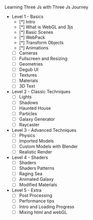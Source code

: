Learning Three Js with Three Js Journey

* Level 1 - Basics
    * [*] Intro
    * [*] What is WebGL and 3js
    * [*] Basic Scenes
    * [*] WebPack
    * [*] Transform Objects
    * [*] Animations
    * [ ] Cameras
    * [ ] Fullscreen and Resizing
    * [ ] Geometries
    * [ ] Degub UI
    * [ ] Textures
    * [ ] Materials
    * [ ] 3D Text

* Level 2 - Classic Techniques
    * [ ] Lights
    * [ ] Shadows
    * [ ] Haunted House
    * [ ] Particles
    * [ ] Galaxy Generator
    * [ ] Raycaster

* Level 3 - Advanced Techniques
    * [ ] Physics
    * [ ] Imported Models
    * [ ] Custom Models with Blender
    * [ ] Realistic Render

* Level 4 - Shaders
    * [ ] Shaders
    * [ ] Shaders Patterns
    * [ ] Raging Sea
    * [ ] Animated Galaxy
    * [ ] Modified Materials

* Level 5 - Extra
    * [ ] Post Processing
    * [ ] Performance tips
    * [ ] Intro and Loading Progress
    * [ ] Mixing html and webGL
